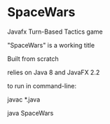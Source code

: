 # SpaceWars
Javafx Turn-Based Tactics game

"SpaceWars" is a working title

Built from scratch

relies on Java 8 and JavaFX 2.2

to run in command-line:

javac *.java

java SpaceWars

